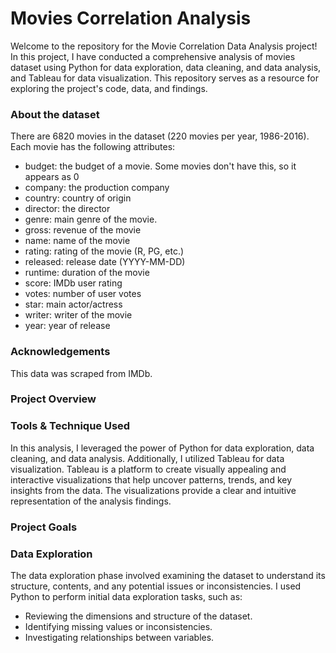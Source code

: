 # Movies Correlation Analysis
Welcome to the repository for the Movie Correlation Data Analysis project! 
In this project, I have conducted a comprehensive analysis of movies dataset using Python for data exploration, data cleaning, and data analysis, and Tableau for data visualization. 
This repository serves as a resource for exploring the project's code, data, and findings.

### About the dataset
There are 6820 movies in the dataset (220 movies per year, 1986-2016). Each movie has the following attributes:
- budget: the budget of a movie. Some movies don't have this, so it appears as 0
- company: the production company
- country: country of origin
- director: the director
- genre: main genre of the movie.
- gross: revenue of the movie
- name: name of the movie
- rating: rating of the movie (R, PG, etc.)
- released: release date (YYYY-MM-DD)
- runtime: duration of the movie
- score: IMDb user rating
- votes: number of user votes
- star: main actor/actress
- writer: writer of the movie
- year: year of release

### Acknowledgements
This data was scraped from IMDb.

### Project Overview

### Tools & Technique Used
In this analysis, I leveraged the power of Python for data exploration, data cleaning, and data analysis. Additionally, I utilized Tableau for data visualization. Tableau is a platform to create visually appealing and interactive visualizations that help uncover patterns, trends, and key insights from the data. The visualizations provide a clear and intuitive representation of the analysis findings.

### Project Goals

### Data Exploration
The data exploration phase involved examining the dataset to understand its structure, contents, and any potential issues or inconsistencies. I used Python to perform initial data exploration tasks, such as:

- Reviewing the dimensions and structure of the dataset.
- Identifying missing values or inconsistencies.
- Investigating relationships between variables.

